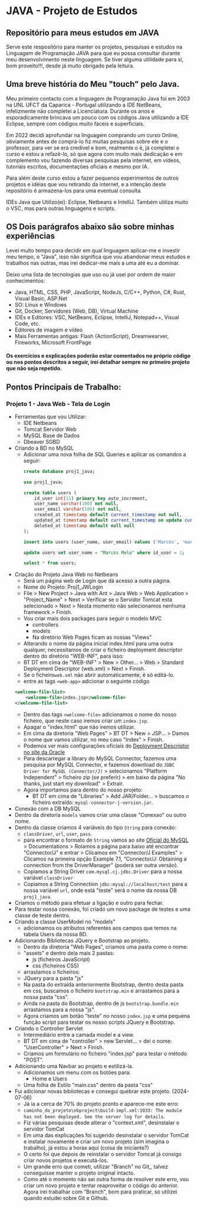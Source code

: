 # JAVA - Projeto de Estudos


## Repositório para meus estudos em JAVA

Serve este respositório para manter os projetos, pesquisas e estudos na Linguagem de Programação JAVA para que eu possa consultar durante meu desenvolvimento neste linguagem. Se tiver alguma utilidade para si, bom proveito!!!, desde já muito obrigado pela leitura.

## Uma breve história do Meu "touch" pelo Java.
Meu primeiro contacto com a linguagem de Programação Java foi em 2003 na UNL UFCT da Caparica - Portugal utilizando a IDE NetBeans, infelizmente não completei a Licenciatura. Durante os anos e esporadicamente brincava um pouco com os códigos Java utilizando a IDE Eclipse, sempre com códigos muito fáceis e superficiais.

Em 2022 decidi aprofundar na linguagem comprando um curso Online, obviamente antes de comprá-lo fiz muitas pesquisas sobre ele e o professor, para ver se era credível e bom, realmente o é, já completei o curso e estou a refazê-lo, só que agora com muito mais dedicação e em complemento vou fazendo diversas pesquisas pela internet, em vídeos, tutoriais escritos, documentações oficiais e mesmo por IA.

Para além deste curso estou a fazer pequenos experimentos de outros projetos e idéias que vou retirando da internet, e a intenção deste repositório é armazena-los para uma eventual consulta.

IDEs Java que Utilizo(ei): Eclipse, Netbeans e IntelliJ. Também utiliza muito o VSC, mas para outras linguagens e scripts.

## OS Dois parágrafos abaixo são sobre minhas experiências
Levei muito tempo para decidir em qual linguagem aplicar-me e investir meu tempo, o "Java", isso não significa que vou abandonar meus estudos e trabalhos nas outras, mas irei dedicar-me mais a uma até eu a dominar.

Deixo uma lista de tecnologias que uso ou já usei por ordem de maior conhecimentos:
- Java, HTML, CSS, PHP, JavaScript, NodeJs, C/C++, Python, C#, Rust, Visual Basic, ASP.Net
- SO: Linux e Windows
- Git, Docker, Servidores (Web, DB), Virtual Machine
- IDEs e Editores: VSC, NetBeans, Eclipse, IntelliJ, Notepad++, Visual Code, etc.
- Editores de imagem e vídeo
- Mais Ferramentas antigas: Flash (ActionScript), Dreamwearver, Fireworks, Microsoft FrontPage

#### Os exercícios e explicações poderão estar comentados no próprio código ou nos pontos descritos a seguir, irei detalhar sempre no primeiro projeto que não seja repetido.

## Pontos Principais de Trabalho:

### Projeto 1 - Java Web - Tela de Login
- Ferramentas que vou Utilizar:
    - IDE Netbeans
    - Tomcat Servidor Web
    - MySQL Base de Dados
    - Dbeaver SGBD
- Criando a BD no MySQL
    - Adicionar uma nova folha de SQL Queries e aplicar os comandos a seguir:
        ``` sql
        create database proj1_java;

        use proj1_java;

        create table users (
            id_user int(11) primary key auto_increment,
            user_name varchar(100) not null,
            user_email varchar(100) not null,
            created_at timestamp default current_timestamp not null,
            updated_at timestamp default current_timestamp on update current_timestamp not null,
            deleted_at timestamp default null null
        );

        insert into users (user_name, user_email) values ('Marcos', 'marcos@teste.com');

        update users set user_name = "Marcos Melo" where id_user = 1;

        select * from users;
        ```
- Criação do Projeto Java Web no Netbeans 
    - Será um página web de Login que dá acesso a outra página.
    - Nome do Projeto: Proj1_JWLogin
    - File > New Project > Java with Ant > Java Web > Web Application > "Project_Name" > Next > Verificar se o Servidor Tomcat esta selecionado > Next > Nesta momento não selecionamos nenhuma framework > Finish.
    - Vou criar mais dois packages para seguir o modelo MVC
        - controllers
        - models
        - Na diretório Web Pages ficam as nossas "Views"
    - Alterando o nome da página inicial index.html para uma outra qualquer, necessitamos de criar o ficheiro deployment descriptor dentro do diretório "WEB-INF", para isso:
	- BT DT em cima de "WEB-INF" > New > Other... > Web > Standard Deployment Descriptor (web.xml) > Next > Finish.
	- Se o ficheiro`web.xml` não abrir automaticamente, é só editá-lo.
	- entre as tags `<web-app>` adicionar o seguinte código
	``` xml
	<welcome-file-list>
        <welcome-file>index.jsp</welcome-file>
    </welcome-file-list>
    ```
	- Dentro das tags `<welcome-file>` adicionamos o nome do nosso ficheiro, que neste caso iremos criar um `index.jsp`.
	- Apagar o "index.html" que não iremos utilizar.
	- Em cima da diretoria "Web Pages" > BT DT > New > JSP... > Damos o nome que vamos utilizar, no meu caso "Index" > Finish.
    - Podemos ver mais configurações oficiais do [Deployment Descriptor no site da Oracle](https://docs.oracle.com/cd/E13222_01/wls/docs81/webapp/web_xml.html)
    - Para descarregar a library do MySQL Connector, fazemos uma pesquisa por MySQL Connector, e fazemos download do `JDBC Driver for MySQL (Connector/J)` > selecionamos "Platform Independent" > ficheiro zip (se preferir) > em baixo da página "No thanks, just start my download" > Extrair.
	- Agora importamos para dentro do nosso projeto:
		- BT DT em cima de "Libraries" > Add JAR/Folder... > buscamos o ficheiro extraído: `mysql-connector-j-version.jar`.
- Conexão com a DB MySQL
- Dentro da diretoria `models` vamos criar uma classe "Conexao" ou outro nome.
- Dentro da classe criamos 4 variáveis do tipo `String` para conexão:
	- `classDriver`, `url`, `user`, `pass`.
	- para encontrar o formato de `String` vamos ao site [Oficial do MySQL](https://dev.mysql.com/doc/) > Documentations > Rolamos a página para baixo até encontrar "Connector/J" e entrar > Clicamos em "Connector/J Examples" > Clicamos na primeira opção Example 7.1, “Connector/J: Obtaining a connection from the DriverManager” (poderá ser outra versão).
	- Copiamos a String Driver `com.mysql.cj.jdbc.Driver` para a nossa variável `classDriver` 
	- Copiamos a String Connection `jdbc:mysql://localhost/test` para a nossa variável `url`, onde está "teste" será o nome da nossa DB `proj1_java`.
- Criamos o método para efetuar a ligação e outro para fechar.
- Para testar nossa conexão, foi criado um novo package de testes e uma classe de teste dentro.
- Criando a classe UserModel no "models"
	- adicionamos os atributos referentes aos campos que temos na tabela Users da nossa BD.
- Adicionando Bibliotecas JQuery e Bootstrap ao projeto.
    - Dentro da diretoria "Web Pages", criamos uma pasta como o nome:
	- "assets" e dentro dela mais 2 pastas:
		- js  (ficheiros JavaScript) 
		- css  (ficheiros CSS)
	- arrastamos o ficheiros:
	- JQuery para a pasta "js"
	-  Na pasta do extraída anteriormente Bootstrap, dentro desta pasta em css, buscamos o ficheiro `bootstrap.min` e arrastamos para a nossa pasta "css".
	- Ainda na pasta do Bootstrap, dentro de js `bootstrap.bundle.min` arrastamos para a nossa "js".
	- Agora criamos um botão "teste" no nosso `index.jsp`  e uma pequena função script para testar os nosso scripts JQuery e Bootstrap.
- Criando o Controller Servlet
	- Intermediário entre a camada model e a view.
	- BT DT em cima de "controller" > new Servlet... > dei o nome: "UserController" > Next > Finish.
	- Criamos um formulário no ficheiro "index.jsp" para testar o método "POST".
- Adicionando uma Navbar ao projeto e estilizá-la.
	- Adicionamos um menu com os botões para:
		- Home e Users
	- Uma folha de Estilo "main.css" dentro da pasta "css"
- Fui adicionar novas bibliotecas e consegui quebrar este projeto. (2024-07-06)
    - Já ia a cerca de 70% do projeto pronto e aparece-me este erro:
    - `caminho_do_projeto\nbproject\build-impl.xml:1033: The module has not been deployed. See the server log for details`.
    - Fiz várias pesquisas desde alterar o "context.xml", desinstalar o servidor TomCat
    - Em uma das explicações foi sugerido desinstalar o servidor TomCat e instalar novamente e criar um novo projeto (sim imagina o trabalho), já estou a horas aqui (coisa de iniciante?)
    - O certo foi que depois de reinstalar o servidor Tomcat já consigo criar novos projetos e executá-los.
    - Um grande erro que cometi, utilizar "Branch" no Git,, talvez conseguisse manter o projeto original intacto.
    - Como até o momento não sei outra forma de resolver este erro, vou criar um novo projeto e tentar reaproveitar o código do anterior. Agora irei trabalhar com "Branch", bom para praticar, só utilizei quando estudei sobre Git e Github.
    